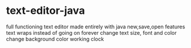 # text-editor-java
full functioning text editor made entirely with java
new,save,open features
text wraps instead of going on forever 
change text size, font and color 
change background color 
working clock
